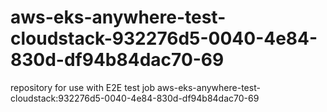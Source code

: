 # aws-eks-anywhere-test-cloudstack-932276d5-0040-4e84-830d-df94b84dac70-69
repository for use with E2E test job aws-eks-anywhere-test-cloudstack:932276d5-0040-4e84-830d-df94b84dac70-69
